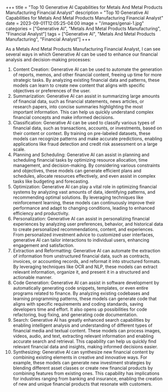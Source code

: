 +++
title = "Top 10 Generative AI Capabilities for Metals And Metal Products Manufacturing Financial Analyst"
description = "Top 10 Generative AI Capabilities for Metals And Metal Products Manufacturing Financial Analyst"
date = 2023-09-01T12:05:25-04:00
image = "/images/genai-1.jpg"
categories = ["Generative AI", "Metals And Metal Products Manufacturing", "Financial Analyst"]
tags = ["Generative AI", "Metals And Metal Products Manufacturing", "Financial Analyst"]
+++

As a Metals And Metal Products Manufacturing Financial Analyst, I can see several ways in which Generative AI can be used to enhance our financial analysis and decision-making processes:

1. Content Creation: Generative AI can be used to automate the generation of reports, memos, and other financial content, freeing up time for more strategic tasks. By analyzing existing financial data and patterns, these models can learn to create new content that aligns with specific objectives or preferences of the user.
2. Summarization: Generative AI can assist in summarizing large amounts of financial data, such as financial statements, news articles, or research papers, into concise summaries highlighting the most important information. This can help us quickly understand complex financial concepts and make informed decisions.
3. Classification: Generative AI can be used to classify various types of financial data, such as transactions, accounts, or investments, based on their content or context. By training on pre-labeled datasets, these models can recognize patterns and make accurate predictions, enabling applications like fraud detection and credit risk assessment on a large scale.
4. Planning and Scheduling: Generative AI can assist in planning and scheduling financial tasks by optimizing resource allocation, time management, and decision-making. By considering various constraints and objectives, these models can generate efficient plans and schedules, allocate resources effectively, and even assist in complex tasks like budgeting and forecasting.
5. Optimization: Generative AI can play a vital role in optimizing financial systems by analyzing vast amounts of data, identifying patterns, and recommending optimal solutions. By leveraging techniques like reinforcement learning, these models can continuously improve their performance and adapt to changing conditions, leading to enhanced efficiency and productivity.
6. Personalization: Generative AI can assist in personalizing financial experiences by analyzing user preferences, behavior, and historical data to create personalized recommendations, content, and experiences. From personalized investment advice to customized user interfaces, generative AI can tailor interactions to individual users, enhancing engagement and satisfaction.
7. Extraction and Reformatting: Generative AI can automate the extraction of information from unstructured financial data, such as contracts, invoices, or accounting records, and reformat it into structured formats. By leveraging techniques like OCR and NLP, these models can extract relevant information, organize it, and present it in a structured and actionable manner.
8. Code Generation: Generative AI can assist in software development by automatically generating code snippets, templates, or even entire programs related to finance. By analyzing existing codebases and learning programming patterns, these models can generate code that aligns with specific requirements and coding standards, saving developers time and effort. It also opens up possibilities for code refactoring, bug fixing, and generating code documentation.
9. Search: Generative AI has greatly enhanced search capabilities by enabling intelligent analysis and understanding of different types of financial media and textual content. These models can process images, videos, audio, and text, extracting relevant information and enabling accurate search and retrieval. This capability can help us quickly find relevant financial data and insights, making informed decisions easier.
10. Synthesizing: Generative AI can synthesize new financial content by combining existing elements in creative and innovative ways. For example, these models can generate new investment strategies by blending different asset classes or create new financial products by combining features from existing ones. This capability has implications for industries ranging from banking and insurance, enabling the creation of new and unique financial products that resonate with customers.